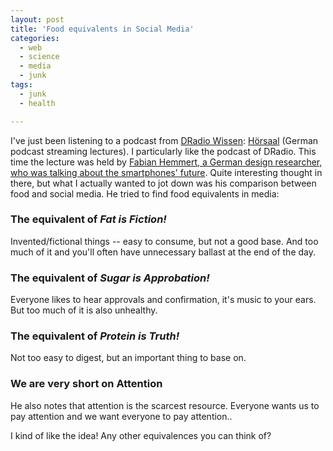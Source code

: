 ```yaml
---
layout: post
title: 'Food equivalents in Social Media'
categories:
  - web
  - science
  - media
  - junk
tags:
  - junk
  - health

---
```

I've just been listening to a podcast from [DRadio Wissen](http://dradiowissen.de/): [Hörsaal](http://dradiowissen.de/hoersaal/) (German podcast streaming lectures). I particularly like the podcast of DRadio. This time the lecture was held by  [Fabian Hemmert, a German design researcher, who was talking about the smartphones' future](http://dradiowissen.de/beitrag/smartphones-aber-bitte-mit-gef%C3%BChl). Quite interesting thought in there, but what I actually wanted to jot down was his comparison between food and social media. He tried to find food equivalents in media:

### The equivalent of *Fat is Fiction!*
Invented/fictional things -- easy to consume, but not a good base. And too much of it and you'll often have unnecessary ballast at the end of the day.

### The equivalent of *Sugar is Approbation!*
Everyone likes to hear approvals and confirmation, it's music to your ears. But too much of it is also unhealthy.

### The equivalent of *Protein is Truth!*
Not too easy to digest, but an important thing to base on.

### We are very short on Attention
He also notes that attention is the scarcest resource. Everyone wants us to pay attention and we want everyone to pay attention..


I kind of like the idea! Any other equivalences you can think of?
